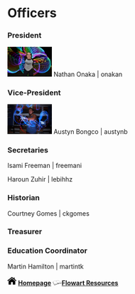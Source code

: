 
# Officers

### President
<img src="nate.jpg" width="100">  Nathan Onaka | onakan

### Vice-President
<img src="austyn.jpg" width="100"> Austyn Bongco | austynb

### Secretaries 
Isami Freeman | freemani

Haroun Zuhir | lebihhz

### Historian
Courtney Gomes | ckgomes

### Treasurer

### Education Coordinator
Martin Hamilton | martintk

<img src="home.png" width="20"> **[Homepage](index.md)**  <img src="book.png" width="20">**[Flowart Resources](flowresources.md)**
